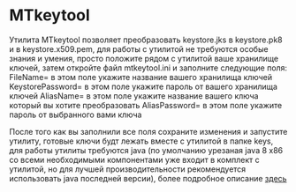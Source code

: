 # MTkeytool
Утилита MTkeytool позволяет преобразовать keystore.jks в keystore.pk8 и в keystore.x509.pem, для работы с утилитой не требуются особые знания и умения, просто положите рядом с утилитой ваше хранилище ключей, затем откройте файл mtkeytool.ini и заполните следующие поля:
FileName= в этом поле укажите название вашего хранилища ключей
KeystorePassword= в этом поле укажите пароль от вашего хранилища ключей
AliasName= в этом поле укажите название вашего ключа который вы хотите преобразовать
AliasPassword= в этом поле укажите пароль от выбранного вами ключа

После того как вы заполнили все поля сохраните изменения и запустите утилиту, готовые ключи будт лежать вместе с утилитой в папке keys, для работы утилиты требуются java (по умолчанию урезаная java 8 x86 со всеми необходимыми компонентами уже входит в комплект с утилитой, но для лучшей производительности рекомендуется использовать java последней версии), более подробное описание [здесь](https://4pda.to/forum/index.php?showtopic=461675&view=findpost&p=55354392)
